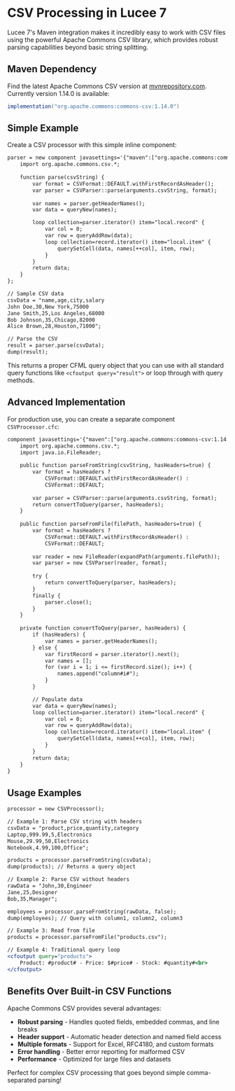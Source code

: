 <!--
{
  "title": "CSV Processing in Lucee 7",
  "id": "csv-processing-lucee7",
  "categories": ["java", "maven", "data-processing"],
  "since": "7.0",
  "description": "Simple recipe for processing CSV data in Lucee 7 using Maven integration and Apache Commons CSV",
  "keywords": [
    "CSV",
    "Apache Commons",
    "Maven",
    "Data Processing",
    "Parsing"
  ]
}
-->

# CSV Processing in Lucee 7

Lucee 7's Maven integration makes it incredibly easy to work with CSV files using the powerful Apache Commons CSV library, which provides robust parsing capabilities beyond basic string splitting.

## Maven Dependency

Find the latest Apache Commons CSV version at [mvnrepository.com](https://mvnrepository.com/artifact/org.apache.commons/commons-csv). Currently version 1.14.0 is available:

```gradle
implementation("org.apache.commons:commons-csv:1.14.0")
```

## Simple Example

Create a CSV processor with this simple inline component:

```cfml
parser = new component javasettings='{"maven":["org.apache.commons:commons-csv:1.14.0"]}' {
    import org.apache.commons.csv.*;
    
    function parse(csvString) {
        var format = CSVFormat::DEFAULT.withFirstRecordAsHeader();
        var parser = CSVParser::parse(arguments.csvString, format);
        
        var names = parser.getHeaderNames();
        var data = queryNew(names);

        loop collection=parser.iterator() item="local.record" {
            var col = 0;
            var row = queryAddRow(data);
            loop collection=record.iterator() item="local.item" {
                querySetCell(data, names[++col], item, row);
            }
        }
        return data;
    }
};

// Sample CSV data
csvData = "name,age,city,salary
John Doe,30,New York,75000
Jane Smith,25,Los Angeles,68000
Bob Johnson,35,Chicago,82000
Alice Brown,28,Houston,71000";

// Parse the CSV
result = parser.parse(csvData);
dump(result);
```

This returns a proper CFML query object that you can use with all standard query functions like `<cfoutput query="result">` or loop through with query methods.

## Advanced Implementation

For production use, you can create a separate component `CSVProcessor.cfc`:

```cfml
component javasettings='{"maven":["org.apache.commons:commons-csv:1.14.0"]}' {
    import org.apache.commons.csv.*;
    import java.io.FileReader;
    
    public function parseFromString(csvString, hasHeaders=true) {
        var format = hasHeaders ? 
            CSVFormat::DEFAULT.withFirstRecordAsHeader() : 
            CSVFormat::DEFAULT;
            
        var parser = CSVParser::parse(arguments.csvString, format);
        return convertToQuery(parser, hasHeaders);
    }
    
    public function parseFromFile(filePath, hasHeaders=true) {
        var format = hasHeaders ? 
            CSVFormat::DEFAULT.withFirstRecordAsHeader() : 
            CSVFormat::DEFAULT;
            
        var reader = new FileReader(expandPath(arguments.filePath));
        var parser = new CSVParser(reader, format);
        
        try {
            return convertToQuery(parser, hasHeaders);
        }
        finally {
            parser.close();
        }
    }
    
    private function convertToQuery(parser, hasHeaders) {
        if (hasHeaders) {
            var names = parser.getHeaderNames();
        } else {
            var firstRecord = parser.iterator().next();
            var names = [];
            for (var i = 1; i <= firstRecord.size(); i++) {
                names.append("column#i#");
            }
        }

        // Populate data
        var data = queryNew(names);
        loop collection=parser.iterator() item="local.record" {
            var col = 0;
            var row = queryAddRow(data);
            loop collection=record.iterator() item="local.item" {
                querySetCell(data, names[++col], item, row);
            }
        }
        return data;
    }
}
```

## Usage Examples

```cfml
processor = new CSVProcessor();

// Example 1: Parse CSV string with headers
csvData = "product,price,quantity,category
Laptop,999.99,5,Electronics
Mouse,29.99,50,Electronics
Notebook,4.99,100,Office";

products = processor.parseFromString(csvData);
dump(products); // Returns a query object

// Example 2: Parse CSV without headers
rawData = "John,30,Engineer
Jane,25,Designer
Bob,35,Manager";

employees = processor.parseFromString(rawData, false);
dump(employees); // Query with column1, column2, column3

// Example 3: Read from file
products = processor.parseFromFile("products.csv");

// Example 4: Traditional query loop
<cfoutput query="products">
    Product: #product# - Price: $#price# - Stock: #quantity#<br>
</cfoutput>
```

## Benefits Over Built-in CSV Functions

Apache Commons CSV provides several advantages:

- **Robust parsing** - Handles quoted fields, embedded commas, and line breaks
- **Header support** - Automatic header detection and named field access
- **Multiple formats** - Support for Excel, RFC4180, and custom formats
- **Error handling** - Better error reporting for malformed CSV
- **Performance** - Optimized for large files and datasets

Perfect for complex CSV processing that goes beyond simple comma-separated parsing!